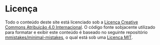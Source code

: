 # Licença 

Todo o conteúdo deste site está licenciado sob a [Licença Creative Commons Atribuição 4.0 Internacional](https://creativecommons.org/licenses/by/4.0/ "CC-BY-4.0"). O código fonte sobjacente utilizado para formatar e exibir este conteúdo é baseado no seguinte repositório [mmistakes/minimal-mistakes](https://github.com/mmistakes/minimal-mistakes), o qual está sob uma [Licença MIT](https://github.com/mmistakes/minimal-mistakes/blob/master/LICENSE).
